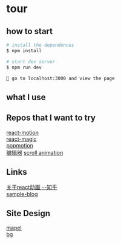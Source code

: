 # tour

## how to start

```bash
# install the dependences
$ npm install

# start dev server
$ npm run dev

👻 go to localhost:3000 and view the page
```

## what I use

## Repos that I want to try

[react-motion](https://github.com/chenglou/react-motion)  
[react-magic](https://github.com/lit-forest/react-magic)  
[popmotion](https://github.com/Popmotion/popmotion)  
[编辑器](https://github.com/margox/braft-editor)
[scroll animation](https://github.com/dbramwell/react-animate-on-scroll/blob/master/src/scroll-animation.js)  

## Links
[关于react动画  --知乎](https://zhuanlan.zhihu.com/p/28536964)  
[sample-blog](https://github.com/Weibozzz/next-blog)

## Site Design
[mapel](https://preview.themeforest.net/item/maple-an-elegant-responsive-blogging-theme/full_screen_preview/19678617)  
[bg](https://2.bp.blogspot.com/-ylf_86Z3jFU/WRNbiJF0YwI/AAAAAAAAAoE/Z5PRA2EQ_CIRU76i-a27yU5xpsQfhpsXACK4B/s0/pattern.png)


